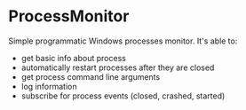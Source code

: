# ProcessMonitor

Simple programmatic Windows processes monitor. It's able to:

- get basic info about process
- automatically restart processes after they are closed
- get process command line arguments
- log information
- subscribe for process events (closed, crashed, started)
